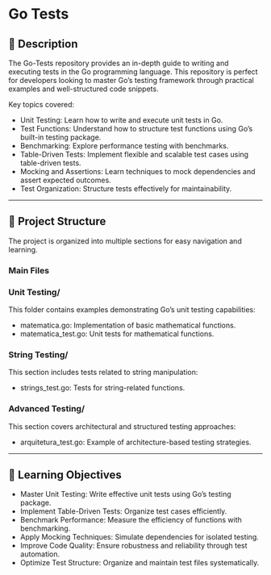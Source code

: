 # Go Tests

## 📘 Description
The Go-Tests repository provides an in-depth guide to writing and executing tests in the Go programming language. This repository is perfect for developers looking to master Go’s testing framework through practical examples and well-structured code snippets.

Key topics covered:

- Unit Testing: Learn how to write and execute unit tests in Go.
- Test Functions: Understand how to structure test functions using Go’s built-in testing package.
- Benchmarking: Explore performance testing with benchmarks.
- Table-Driven Tests: Implement flexible and scalable test cases using table-driven tests.
- Mocking and Assertions: Learn techniques to mock dependencies and assert expected outcomes.
- Test Organization: Structure tests effectively for maintainability.

---

## 📂 Project Structure
The project is organized into multiple sections for easy navigation and learning.

### **Main Files**
### Unit Testing/
This folder contains examples demonstrating Go’s unit testing capabilities:

- matematica.go: Implementation of basic mathematical functions.
- matematica_test.go: Unit tests for mathematical functions.

### String Testing/
This section includes tests related to string manipulation:

- strings_test.go: Tests for string-related functions.

### Advanced Testing/
This section covers architectural and structured testing approaches:

- arquitetura_test.go: Example of architecture-based testing strategies.

---

## 🎯 Learning Objectives
- Master Unit Testing: Write effective unit tests using Go’s testing package.
- Implement Table-Driven Tests: Organize test cases efficiently.
- Benchmark Performance: Measure the efficiency of functions with benchmarking.
- Apply Mocking Techniques: Simulate dependencies for isolated testing.
- Improve Code Quality: Ensure robustness and reliability through test automation.
- Optimize Test Structure: Organize and maintain test files systematically.
